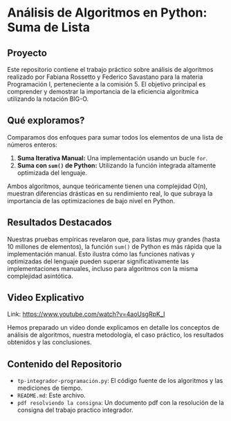 # Análisis de Algoritmos en Python: Suma de Lista

## Proyecto

Este repositorio contiene el trabajo práctico sobre análisis de algoritmos realizado por Fabiana Rossetto y Federico Savastano para la materia Programación I, perteneciente a la comisión 5. El objetivo principal es comprender y demostrar la importancia de la eficiencia algorítmica utilizando la notación BIG-O.

## Qué exploramos?

Comparamos dos enfoques para sumar todos los elementos de una lista de números enteros:

1.  **Suma Iterativa Manual:** Una implementación usando un bucle `for`.
2.  **Suma con `sum()` de Python:** Utilizando la función integrada altamente optimizada del lenguaje.

Ambos algoritmos, aunque teóricamente tienen una complejidad O(n), muestran diferencias drásticas en su rendimiento real, lo que subraya la importancia de las optimizaciones de bajo nivel en Python.

## Resultados Destacados

Nuestras pruebas empíricas revelaron que, para listas muy grandes (hasta 10 millones de elementos), la función `sum()` de Python es más rápida que la implementación manual. Esto ilustra cómo las funciones nativas y optimizadas del lenguaje pueden superar significativamente las implementaciones manuales, incluso para algoritmos con la misma complejidad asintótica.

## Video Explicativo

Link: https://www.youtube.com/watch?v=4aoUsgRpK_I

Hemos preparado un video donde explicamos en detalle los conceptos de análisis de algoritmos, nuestra metodología, el caso práctico, los resultados obtenidos y las conclusiones.

## Contenido del Repositorio

* `tp-integrador-programación.py`: El código fuente de los algoritmos y las mediciones de tiempo.
* `README.md`: Este archivo.
*  `pdf resolviendo la consigna`: Un documento pdf con la resolución de la consigna del trabajo practico integrador.
